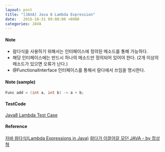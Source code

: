 ```yaml
---
layout: post
title: "[JAVA] Java 8 Lambda Expression"
date:   2016-10-31 09:00:00 +0900
categories: JAVA
---
```


#### Note
- 람다식을 사용하기 위해서는 인터페이스에 정의된 메소드를 통해 가능하다.
- 해당 인터페이스에는 반드시 하나의 메소드만 정의되어 있어야 한다. (2개 이상의 메소드가 있으면 오류가 난다.)
- @FunctionalInterface 인터페이스를 통해서 람다에서 쓰임을 명시한다.

#### Note (sample)
~~~java
Func add = (int a, int b) -> a + b;
~~~

#### TestCode
[Java8 Lambda Test Case](https://github.com/simongs/study-boot/blob/develop/boot-test/src/test/java/com/dasolute/simons/test/java8/JavaLambdaTest.java)

#### Reference
[자바 람다식(Lambda Expressions in Java)](http://jdm.kr/blog/181)
[람다가 이끌어갈 모던 JAVA - by 정상혁](http://d2.naver.com/helloworld/4911107)